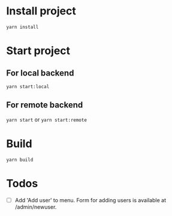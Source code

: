 # Install project
`yarn install`

# Start project 

## For local backend
`yarn start:local`

## For remote backend
`yarn start` or `yarn start:remote`

# Build
`yarn build`

# Todos
 - [ ] Add 'Add user' to menu. Form for adding users is available at /admin/newuser.